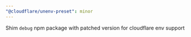 ```yaml
---
"@cloudflare/unenv-preset": minor
---
```


Shim `debug` npm package with patched version for cloudflare env support
